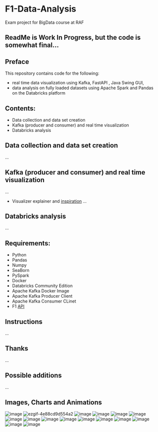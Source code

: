 # F1-Data-Analysis
Exam project for BigData course at RAF
## ReadMe is Work In Progress, but the code is somewhat final...

## Preface
This repository contains code for the following: 
- real time data visualization using Kafka, FastAPI , Java Swing GUI,
- data analysis on fully loaded datasets using Apache Spark and Pandas on the Databricks platform

## Contents:
- Data collection and data set creation
- Kafka (producer and consumer) and real time visualization
- Databricks analysis

## Data collection and data set creation
...
## Kafka (producer and consumer) and real time visualization
...
- Visualizer explainer and [inspiration](https://www.youtube.com/watch?v=0sR5oCIfXDI)
...
## Databricks analysis
...


## Requirements:
- Python
- Pandas
- Numpy
- SeaBorn
- PySpark
- Docker
- Databricks Community Edition
- Apache Kafka Docker Image
- Apache Kafka Producer Client
- Apache Kafka Consumer CLinet
- F1 [API](https://openf1.org/)

## Instructions
...
## Thanks
...
## Possible additions
...
## Images, Charts and Animations
![image](https://github.com/user-attachments/assets/2ef3075b-eeee-4300-9125-a01a2b48924b)
![ezgif-4e88cd9d554a2](https://github.com/user-attachments/assets/3f9340f6-4524-43d6-8d6e-04af7dc42f77)
![image](https://github.com/user-attachments/assets/90d86f6d-f135-4ea5-92dd-97ccdc0917b2)
![image](https://github.com/user-attachments/assets/907fa1e8-c273-4d84-a5ed-d7e521bbae6e)
![image](https://github.com/user-attachments/assets/044fcbed-f61a-43b4-a0b0-8daa2e05bb4b)
![image](https://github.com/user-attachments/assets/4a6ba4b1-e38a-4312-95aa-cb29929329d4)
![image](https://github.com/user-attachments/assets/232d12ef-527f-4134-95bc-d04a8efdb5a9)
![image](https://github.com/user-attachments/assets/11d6ced7-1036-4068-9eec-8eb42f1b3477)
![image](https://github.com/user-attachments/assets/ffc48b1b-9e9f-4fa4-badd-b35f18605f26)
![image](https://github.com/user-attachments/assets/451220e1-84c2-4161-af51-5dbf84d05080)
![image](https://github.com/user-attachments/assets/261d7ce2-3271-46f5-8509-64377bedbcb0)
![image](https://github.com/user-attachments/assets/4c143ab3-3415-486d-8d24-dcd116de5041)
![image](https://github.com/user-attachments/assets/ea8c9d5d-1a76-4f82-b8df-eff67d3b1814)
![image](https://github.com/user-attachments/assets/67d0e9e9-c38e-408a-9fd1-8cd56cf9a4f2)
![image](https://github.com/user-attachments/assets/061a13ed-b8ae-4da7-b55e-19974a06989b)
![image](https://github.com/user-attachments/assets/9a33e0bc-3ff6-4620-834e-8f4137f876a3)














